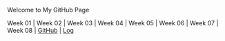 Welcome to My GitHub Page

Week 01 | Week 02 | Week 03 | Week 04 | Week 05 | Week 06 | Week 07 | Week 08 | [GitHub](https://github.com/ardanisar) | [Log](https://github.com/ardanisar/os212/blob/master/TXT/mylog.txt)
